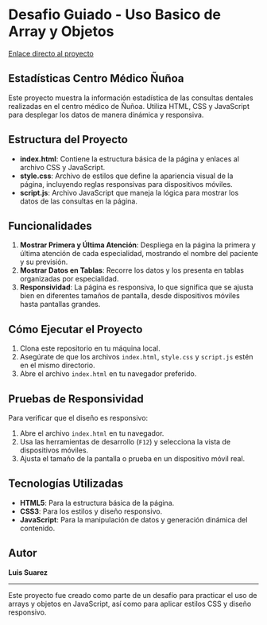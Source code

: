 # Desafio Guiado - Uso Basico de Array y Objetos

[Enlace directo al proyecto]()

## Estadísticas Centro Médico Ñuñoa

Este proyecto muestra la información estadística de las consultas dentales realizadas en el centro médico de Ñuñoa. Utiliza HTML, CSS y JavaScript para desplegar los datos de manera dinámica y responsiva.

## Estructura del Proyecto

- **index.html**: Contiene la estructura básica de la página y enlaces al archivo CSS y JavaScript.
- **style.css**: Archivo de estilos que define la apariencia visual de la página, incluyendo reglas responsivas para dispositivos móviles.
- **script.js**: Archivo JavaScript que maneja la lógica para mostrar los datos de las consultas en la página.

## Funcionalidades

1. **Mostrar Primera y Última Atención**: Despliega en la página la primera y última atención de cada especialidad, mostrando el nombre del paciente y su previsión.
2. **Mostrar Datos en Tablas**: Recorre los datos y los presenta en tablas organizadas por especialidad.
3. **Responsividad**: La página es responsiva, lo que significa que se ajusta bien en diferentes tamaños de pantalla, desde dispositivos móviles hasta pantallas grandes.

## Cómo Ejecutar el Proyecto

1. Clona este repositorio en tu máquina local.
2. Asegúrate de que los archivos `index.html`, `style.css` y `script.js` estén en el mismo directorio.
3. Abre el archivo `index.html` en tu navegador preferido.

## Pruebas de Responsividad

Para verificar que el diseño es responsivo:

1. Abre el archivo `index.html` en tu navegador.
2. Usa las herramientas de desarrollo (`F12`) y selecciona la vista de dispositivos móviles.
3. Ajusta el tamaño de la pantalla o prueba en un dispositivo móvil real.

## Tecnologías Utilizadas

- **HTML5**: Para la estructura básica de la página.
- **CSS3**: Para los estilos y diseño responsivo.
- **JavaScript**: Para la manipulación de datos y generación dinámica del contenido.

## Autor

**Luis Suarez**

---

Este proyecto fue creado como parte de un desafío para practicar el uso de arrays y objetos en JavaScript, así como para aplicar estilos CSS y diseño responsivo.
